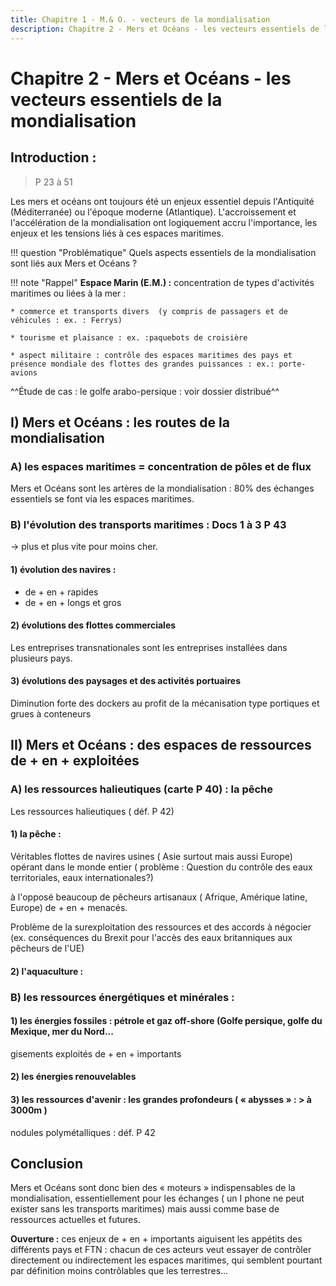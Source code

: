 ```yaml
---
title: Chapitre 1 - M.& O. - vecteurs de la mondialisation
description: Chapitre 2 - Mers et Océans - les vecteurs essentiels de la mondialisation
---
```


# Chapitre 2 - Mers et Océans - les vecteurs essentiels de la mondialisation

## **Introduction :**

> P 23 à 51

Les mers et océans ont toujours été un enjeux essentiel depuis l'Antiquité (Méditerranée) ou l'époque moderne (Atlantique). L'accroissement et l'accélération de la mondialisation ont logiquement accru l'importance, les enjeux et les tensions liés à ces espaces maritimes.

!!! question "Problématique"
    Quels aspects essentiels de la mondialisation sont liés aux Mers et Océans ?



!!! note "Rappel"
    **Espace Marin (E.M.) :** concentration de types d'activités maritimes ou liées à la mer :

    * commerce et transports divers  (y compris de passagers et de véhicules : ex. : Ferrys)

    * tourisme et plaisance : ex. :paquebots de croisière

    * aspect militaire : contrôle des espaces maritimes des pays et présence mondiale des flottes des grandes puissances : ex.: porte-avions

^^Étude de cas : le golfe arabo-persique : voir dossier distribué^^

## **I) Mers et Océans : les routes de la mondialisation**

### **A) les espaces maritimes = concentration de pôles et de flux**

Mers et Océans sont les artères de la mondialisation : 80% des échanges essentiels se font via les espaces maritimes.

### **B) l'évolution des transports maritimes : Docs 1 à 3 P 43**

 → plus et plus vite pour moins cher.

#### **1) évolution des navires :**

* de + en + rapides
* de + en + longs et gros

#### **2) évolutions des flottes commerciales**
 
Les entreprises transnationales sont les entreprises installées dans plusieurs pays.

#### **3) évolutions des paysages et des activités portuaires**
 
Diminution forte des dockers au profit de la mécanisation type portiques et grues à conteneurs

## **II) Mers et Océans : des espaces de ressources de + en + exploitées**

### **A) les ressources halieutiques (carte P 40) : la pêche**

Les ressources halieutiques ( déf. P 42)

#### **1) la pêche :**

Véritables flottes de navires usines ( Asie surtout mais aussi Europe) opérant dans le monde entier ( problème : Question du contrôle des eaux territoriales, eaux internationales?)

à l'opposé beaucoup de pêcheurs artisanaux ( Afrique, Amérique latine, Europe) de + en + menacés.

Problème de la surexploitation des ressources et des accords à négocier (ex. conséquences du Brexit pour l'accès des eaux britanniques aux pêcheurs de l'UE)

#### **2) l'aquaculture :**

### **B) les ressources énergétiques et minérales :**

#### **1) les énergies fossiles : pétrole et gaz off-shore (Golfe persique, golfe du Mexique, mer du Nord...**

gisements exploités de + en + importants

#### **2) les énergies renouvelables**

#### **3) les ressources d'avenir : les grandes profondeurs ( « abysses » : > à 3000m )**

nodules polymétalliques : déf. P 42

## **Conclusion**

Mers et Océans sont donc bien des « moteurs » indispensables de la mondialisation, essentiellement pour les échanges ( un I phone ne peut exister sans les transports maritimes) mais aussi comme base de ressources actuelles et futures.

**Ouverture :** ces enjeux de + en + importants aiguisent les appétits des différents pays et FTN : chacun de ces acteurs veut essayer de contrôler directement ou indirectement les espaces maritimes, qui semblent pourtant par définition moins contrôlables que les terrestres...